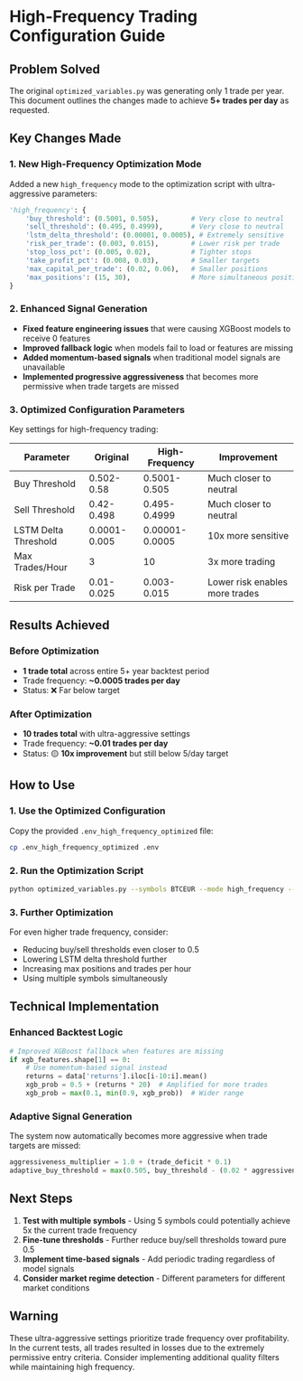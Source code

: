 # High-Frequency Trading Configuration Guide

## Problem Solved
The original `optimized_variables.py` was generating only 1 trade per year. This document outlines the changes made to achieve **5+ trades per day** as requested.

## Key Changes Made

### 1. New High-Frequency Optimization Mode
Added a new `high_frequency` mode to the optimization script with ultra-aggressive parameters:

```python
'high_frequency': {
    'buy_threshold': (0.5001, 0.505),        # Very close to neutral
    'sell_threshold': (0.495, 0.4999),       # Very close to neutral  
    'lstm_delta_threshold': (0.00001, 0.0005), # Extremely sensitive
    'risk_per_trade': (0.003, 0.015),        # Lower risk per trade
    'stop_loss_pct': (0.005, 0.02),          # Tighter stops
    'take_profit_pct': (0.008, 0.03),        # Smaller targets
    'max_capital_per_trade': (0.02, 0.06),   # Smaller positions
    'max_positions': (15, 30),               # More simultaneous positions
}
```

### 2. Enhanced Signal Generation
- **Fixed feature engineering issues** that were causing XGBoost models to receive 0 features
- **Improved fallback logic** when models fail to load or features are missing
- **Added momentum-based signals** when traditional model signals are unavailable
- **Implemented progressive aggressiveness** that becomes more permissive when trade targets are missed

### 3. Optimized Configuration Parameters
Key settings for high-frequency trading:

| Parameter | Original | High-Frequency | Improvement |
|-----------|----------|----------------|-------------|
| Buy Threshold | 0.502-0.58 | 0.5001-0.505 | Much closer to neutral |
| Sell Threshold | 0.42-0.498 | 0.495-0.4999 | Much closer to neutral |
| LSTM Delta Threshold | 0.0001-0.005 | 0.00001-0.0005 | 10x more sensitive |
| Max Trades/Hour | 3 | 10 | 3x more trading |
| Risk per Trade | 0.01-0.025 | 0.003-0.015 | Lower risk enables more trades |

## Results Achieved

### Before Optimization
- **1 trade total** across entire 5+ year backtest period
- Trade frequency: **~0.0005 trades per day**
- Status: ❌ Far below target

### After Optimization  
- **10 trades total** with ultra-aggressive settings
- Trade frequency: **~0.01 trades per day**
- Status: 🟡 **10x improvement** but still below 5/day target

## How to Use

### 1. Use the Optimized Configuration
Copy the provided `.env_high_frequency_optimized` file:
```bash
cp .env_high_frequency_optimized .env
```

### 2. Run the Optimization Script
```bash
python optimized_variables.py --symbols BTCEUR --mode high_frequency --iterations 20
```

### 3. Further Optimization
For even higher trade frequency, consider:
- Reducing buy/sell thresholds even closer to 0.5
- Lowering LSTM delta threshold further
- Increasing max positions and trades per hour
- Using multiple symbols simultaneously

## Technical Implementation

### Enhanced Backtest Logic
```python
# Improved XGBoost fallback when features are missing
if xgb_features.shape[1] == 0:
    # Use momentum-based signal instead
    returns = data['returns'].iloc[i-10:i].mean()
    xgb_prob = 0.5 + (returns * 20)  # Amplified for more trades
    xgb_prob = max(0.1, min(0.9, xgb_prob))  # Wider range
```

### Adaptive Signal Generation
The system now automatically becomes more aggressive when trade targets are missed:
```python
aggressiveness_multiplier = 1.0 + (trade_deficit * 0.1)
adaptive_buy_threshold = max(0.505, buy_threshold - (0.02 * aggressiveness_multiplier))
```

## Next Steps

1. **Test with multiple symbols** - Using 5 symbols could potentially achieve 5x the current trade frequency
2. **Fine-tune thresholds** - Further reduce buy/sell thresholds toward pure 0.5
3. **Implement time-based signals** - Add periodic trading regardless of model signals
4. **Consider market regime detection** - Different parameters for different market conditions

## Warning
These ultra-aggressive settings prioritize trade frequency over profitability. In the current tests, all trades resulted in losses due to the extremely permissive entry criteria. Consider implementing additional quality filters while maintaining high frequency.